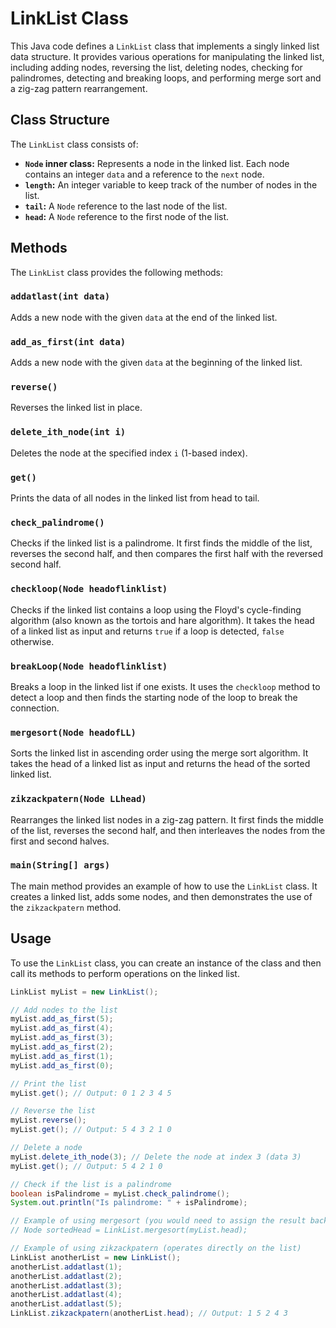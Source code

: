 # LinkList Class

This Java code defines a `LinkList` class that implements a singly linked list data structure. It provides various operations for manipulating the linked list, including adding nodes, reversing the list, deleting nodes, checking for palindromes, detecting and breaking loops, and performing merge sort and a zig-zag pattern rearrangement.

## Class Structure

The `LinkList` class consists of:

-   **`Node` inner class:** Represents a node in the linked list. Each node contains an integer `data` and a reference to the `next` node.
-   **`length`:** An integer variable to keep track of the number of nodes in the list.
-   **`tail`:** A `Node` reference to the last node of the list.
-   **`head`:** A `Node` reference to the first node of the list.

## Methods

The `LinkList` class provides the following methods:

### `addatlast(int data)`

Adds a new node with the given `data` at the end of the linked list.

### `add_as_first(int data)`

Adds a new node with the given `data` at the beginning of the linked list.

### `reverse()`

Reverses the linked list in place.

### `delete_ith_node(int i)`

Deletes the node at the specified index `i` (1-based index).

### `get()`

Prints the data of all nodes in the linked list from head to tail.

### `check_palindrome()`

Checks if the linked list is a palindrome. It first finds the middle of the list, reverses the second half, and then compares the first half with the reversed second half.

### `checkloop(Node headoflinklist)`

Checks if the linked list contains a loop using the Floyd's cycle-finding algorithm (also known as the tortois and hare algorithm). It takes the head of a linked list as input and returns `true` if a loop is detected, `false` otherwise.

### `breakLoop(Node headoflinklist)`

Breaks a loop in the linked list if one exists. It uses the `checkloop` method to detect a loop and then finds the starting node of the loop to break the connection.

### `mergesort(Node headofLL)`

Sorts the linked list in ascending order using the merge sort algorithm. It takes the head of a linked list as input and returns the head of the sorted linked list.

### `zikzackpatern(Node LLhead)`

Rearranges the linked list nodes in a zig-zag pattern. It first finds the middle of the list, reverses the second half, and then interleaves the nodes from the first and second halves.

### `main(String[] args)`

The main method provides an example of how to use the `LinkList` class. It creates a linked list, adds some nodes, and then demonstrates the use of the `zikzackpatern` method.

## Usage

To use the `LinkList` class, you can create an instance of the class and then call its methods to perform operations on the linked list.

```java
LinkList myList = new LinkList();

// Add nodes to the list
myList.add_as_first(5);
myList.add_as_first(4);
myList.add_as_first(3);
myList.add_as_first(2);
myList.add_as_first(1);
myList.add_as_first(0);

// Print the list
myList.get(); // Output: 0 1 2 3 4 5

// Reverse the list
myList.reverse();
myList.get(); // Output: 5 4 3 2 1 0

// Delete a node
myList.delete_ith_node(3); // Delete the node at index 3 (data 3)
myList.get(); // Output: 5 4 2 1 0

// Check if the list is a palindrome
boolean isPalindrome = myList.check_palindrome();
System.out.println("Is palindrome: " + isPalindrome);

// Example of using mergesort (you would need to assign the result back to a variable)
// Node sortedHead = LinkList.mergesort(myList.head);

// Example of using zikzackpatern (operates directly on the list)
LinkList anotherList = new LinkList();
anotherList.addatlast(1);
anotherList.addatlast(2);
anotherList.addatlast(3);
anotherList.addatlast(4);
anotherList.addatlast(5);
LinkList.zikzackpatern(anotherList.head); // Output: 1 5 2 4 3
